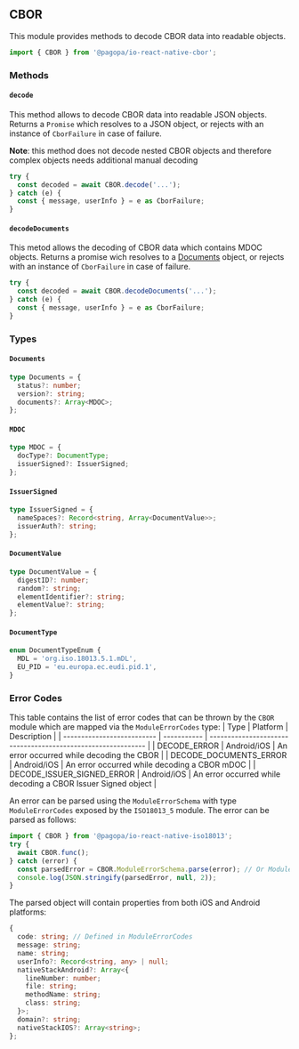 ## CBOR

This module provides methods to decode CBOR data into readable objects.

```typescript
import { CBOR } from '@pagopa/io-react-native-cbor';
```

### Methods

#### `decode`

This method allows to decode CBOR data into readable JSON objects.
Returns a `Promise` which resolves to a JSON object, or rejects with an instance of `CborFailure` in case of failure.

**Note**: this method does not decode nested CBOR objects and therefore complex objects needs additional manual decoding

```typescript
try {
  const decoded = await CBOR.decode('...');
} catch (e) {
  const { message, userInfo } = e as CborFailure;
}
```

#### `decodeDocuments`

This metod allows the decoding of CBOR data which contains MDOC objects.
Returns a promise wich resolves to a [Documents](#documents) object, or rejects with an instance of `CborFailure` in case of failure.

```typescript
try {
  const decoded = await CBOR.decodeDocuments('...');
} catch (e) {
  const { message, userInfo } = e as CborFailure;
}
```

### Types

#### `Documents`

```typescript
type Documents = {
  status?: number;
  version?: string;
  documents?: Array<MDOC>;
};
```

#### `MDOC`

```typescript
type MDOC = {
  docType?: DocumentType;
  issuerSigned?: IssuerSigned;
};
```

#### `IssuerSigned`

```typescript
type IssuerSigned = {
  nameSpaces?: Record<string, Array<DocumentValue>>;
  issuerAuth?: string;
};
```

#### `DocumentValue`

```typescript
type DocumentValue = {
  digestID?: number;
  random?: string;
  elementIdentifier?: string;
  elementValue?: string;
};
```

#### `DocumentType`

```typescript
enum DocumentTypeEnum {
  MDL = 'org.iso.18013.5.1.mDL',
  EU_PID = 'eu.europa.ec.eudi.pid.1',
}
```

### Error Codes

This table contains the list of error codes that can be thrown by the `CBOR` module which are mapped via the `ModuleErrorCodes` type:
| Type | Platform | Description |
| -------------------------- | ----------- | ------------------------------------------------------------ |
| DECODE_ERROR | Android/iOS | An error occurred while decoding the CBOR |
| DECODE_DOCUMENTS_ERROR | Android/iOS | An error occurred while decoding a CBOR mDOC |
| DECODE_ISSUER_SIGNED_ERROR | Android/iOS | An error occurred while decoding a CBOR Issuer Signed object |

An error can be parsed using the `ModuleErrorSchema` with type `ModuleErrorCodes` exposed by the `ISO18013_5` module. The error can be parsed as follows:

```typescript
import { CBOR } from '@pagopa/io-react-native-iso18013';
try {
  await CBOR.func();
} catch (error) {
  const parsedError = CBOR.ModuleErrorSchema.parse(error); // Or ModuleErrorSchema.safeParse(error) for safe parsing
  console.log(JSON.stringify(parsedError, null, 2));
}
```

The parsed object will contain properties from both iOS and Android platforms:

```typescript
{
  code: string; // Defined in ModuleErrorCodes
  message: string;
  name: string;
  userInfo?: Record<string, any> | null;
  nativeStackAndroid?: Array<{
    lineNumber: number;
    file: string;
    methodName: string;
    class: string;
  }>;
  domain?: string;
  nativeStackIOS?: Array<string>;
};
```

